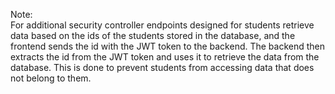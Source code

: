 Note:
<br/>
For additional security controller endpoints designed for students retrieve data based on the ids of the students
stored in the database, and the frontend sends the id with the JWT token to the backend. The backend then extracts
the id from the JWT token and uses it to retrieve the data from the database. This is done to prevent students from
accessing data that does not belong to them.